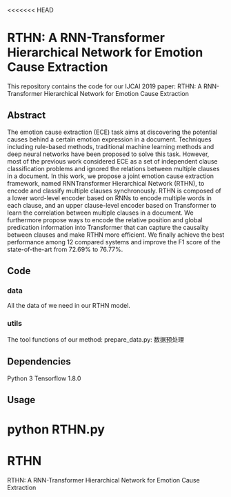 <<<<<<< HEAD
# RTHN: A RNN-Transformer Hierarchical Network for Emotion Cause Extraction
This repository contains the code for our IJCAI 2019 paper: RTHN: A RNN-Transformer Hierarchical Network for Emotion Cause Extraction

## Abstract
The emotion cause extraction (ECE) task aims at discovering the potential causes behind a certain emotion expression in a document. Techniques including rule-based methods, traditional machine learning methods and deep neural networks have been proposed to solve this task. However, most of the previous work considered ECE as a set of independent clause classification problems and ignored the relations between multiple clauses in a document. In this work, we propose a joint emotion cause extraction framework, named RNNTransformer Hierarchical Network (RTHN), to encode and classify multiple clauses synchronously. RTHN is composed of a lower word-level encoder based on RNNs to encode multiple words in each clause, and an upper clause-level encoder based on Transformer to learn the correlation between multiple clauses in a document. We furthermore propose ways to encode the relative position and global predication information into Transformer that can capture the causality between clauses and make RTHN more efficient. We finally achieve the best performance among 12 compared systems and improve the F1 score of the state-of-the-art from 72.69% to 76.77%.
## Code
### data
All the data of we need in our RTHN model.
### utils
The tool functions of our method:
prepare_data.py: 数据预处理
## Dependencies
Python 3
Tensorflow 1.8.0

## Usage
python RTHN.py
=======
# RTHN
RTHN: A RNN-Transformer Hierarchical Network for Emotion Cause Extraction

